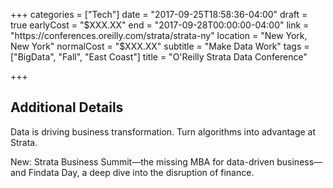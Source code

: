 +++
categories = ["Tech"]
date = "2017-09-25T18:58:36-04:00"
draft = true
earlyCost = "$XXX.XX"
end = "2017-09-28T00:00:00-04:00"
link = "https://conferences.oreilly.com/strata/strata-ny"
location = "New York, New York"
normalCost = "$XXX.XX"
subtitle = "Make Data Work"
tags = ["BigData", "Fall", "East Coast"]
title = "O'Reilly Strata Data Conference"

+++
<!--more-->

## Additional Details

Data is driving business transformation. Turn algorithms into advantage at Strata.

New: Strata Business Summit—the missing MBA for data-driven business—and Findata Day, a deep dive into the disruption of finance.